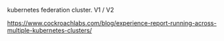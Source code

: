 kubernetes federation cluster. V1 / V2

https://www.cockroachlabs.com/blog/experience-report-running-across-multiple-kubernetes-clusters/
